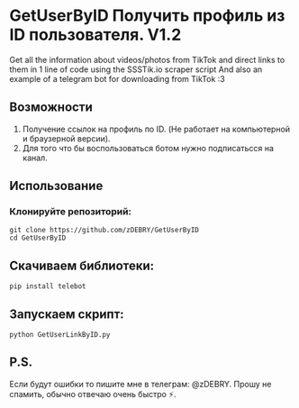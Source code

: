 # GetUserByID Получить профиль из ID пользователя. V1.2
Get all the information about videos/photos from TikTok and direct links to them in 1 line of code using the SSSTik.io scraper script
And also an example of a telegram bot for downloading from TikTok :3

## Возможности
1. Получение ссылок на профиль по ID. (Не работает на компьютерной и браузерной версии).
2. Для того что бы воспользоваться ботом нужно подписатьсся на канал.
## Использование
### Клонируйте репозиторий:
```
git clone https://github.com/zDEBRY/GetUserByID
cd GetUserByID
```

## Скачиваем библиотеки:
```
pip install telebot
```

## Запускаем скрипт:
```
python GetUserLinkByID.py
```

## P.S.
 Если будут ошибки то пишите мне в телеграм: @zDEBRY. Прошу не спамить, обычно отвечаю очень быстро ⚡.